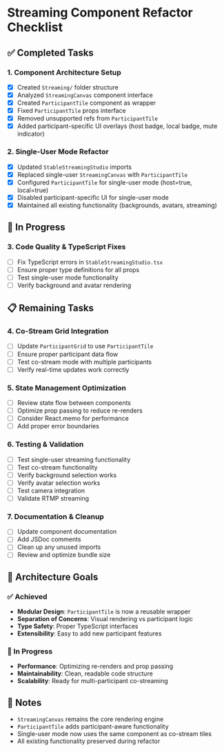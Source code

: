 # Streaming Component Refactor Checklist

## ✅ Completed Tasks

### 1. Component Architecture Setup
- [x] Created `Streaming/` folder structure
- [x] Analyzed `StreamingCanvas` component interface
- [x] Created `ParticipantTile` component as wrapper
- [x] Fixed `ParticipantTile` props interface
- [x] Removed unsupported refs from `ParticipantTile`
- [x] Added participant-specific UI overlays (host badge, local badge, mute indicator)

### 2. Single-User Mode Refactor
- [x] Updated `StableStreamingStudio` imports
- [x] Replaced single-user `StreamingCanvas` with `ParticipantTile`
- [x] Configured `ParticipantTile` for single-user mode (host=true, local=true)
- [x] Disabled participant-specific UI for single-user mode
- [x] Maintained all existing functionality (backgrounds, avatars, streaming)

## 🔄 In Progress

### 3. Code Quality & TypeScript Fixes
- [ ] Fix TypeScript errors in `StableStreamingStudio.tsx`
- [ ] Ensure proper type definitions for all props
- [ ] Test single-user mode functionality
- [ ] Verify background and avatar rendering

## 📋 Remaining Tasks

### 4. Co-Stream Grid Integration
- [ ] Update `ParticipantGrid` to use `ParticipantTile`
- [ ] Ensure proper participant data flow
- [ ] Test co-stream mode with multiple participants
- [ ] Verify real-time updates work correctly

### 5. State Management Optimization
- [ ] Review state flow between components
- [ ] Optimize prop passing to reduce re-renders
- [ ] Consider React.memo for performance
- [ ] Add proper error boundaries

### 6. Testing & Validation
- [ ] Test single-user streaming functionality
- [ ] Test co-stream functionality
- [ ] Verify background selection works
- [ ] Verify avatar selection works
- [ ] Test camera integration
- [ ] Validate RTMP streaming

### 7. Documentation & Cleanup
- [ ] Update component documentation
- [ ] Add JSDoc comments
- [ ] Clean up any unused imports
- [ ] Review and optimize bundle size

## 🎯 Architecture Goals

### ✅ Achieved
- **Modular Design**: `ParticipantTile` is now a reusable wrapper
- **Separation of Concerns**: Visual rendering vs participant logic
- **Type Safety**: Proper TypeScript interfaces
- **Extensibility**: Easy to add new participant features

### 🔄 In Progress
- **Performance**: Optimizing re-renders and prop passing
- **Maintainability**: Clean, readable code structure
- **Scalability**: Ready for multi-participant co-streaming

## 📝 Notes

- `StreamingCanvas` remains the core rendering engine
- `ParticipantTile` adds participant-aware functionality
- Single-user mode now uses the same component as co-stream tiles
- All existing functionality preserved during refactor 